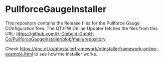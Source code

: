 # PullforceGaugeInstaller

This repository contains the Release files for the Pullforce Gauge COnfiguration files. The  QT IFW Online Updater fetches the files from this URL: https://github.com/H-Diebold-GmbH-Co/PullforceGaugeInstaller/blob/main/repository

Check https://doc.qt.io/qtinstallerframework/qtinstallerframework-online-example.html to see how the installer works.
